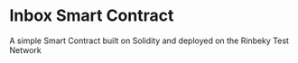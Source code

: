 # Inbox Smart Contract
A simple Smart Contract built on Solidity and deployed on the Rinbeky Test Network
